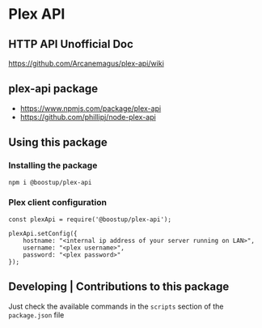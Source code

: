 # Plex API

## HTTP API Unofficial Doc

https://github.com/Arcanemagus/plex-api/wiki

## plex-api package
- https://www.npmjs.com/package/plex-api
- https://github.com/phillipj/node-plex-api

## Using this package

### Installing the package
```
npm i @boostup/plex-api
```

### Plex client configuration
```
const plexApi = require('@boostup/plex-api');

plexApi.setConfig({
    hostname: "<internal ip address of your server running on LAN>",
    username: "<plex username>",
    password: "<plex password>" 
});
```

## Developing | Contributions to this package
Just check the available commands in the `scripts` section of the `package.json` file